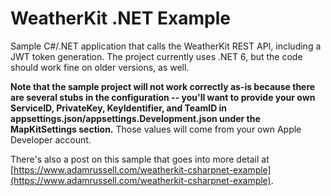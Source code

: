 # WeatherKit .NET Example

Sample C#/.NET application that calls the WeatherKit REST API, including a JWT token generation. The project currently uses .NET 6, but the code should work fine on older versions, as well.

**Note that the sample project will not work correctly as-is because there are several stubs in the configuration -- you'll want to provide your own ServiceID, PrivateKey, KeyIdentifier, and TeamID in appsettings.json/appsettings.Development.json under the MapKitSettings section.**  Those values will come from your own Apple Developer account.

There's also a post on this sample that goes into more detail at [https://www.adamrussell.com/weatherkit-csharpnet-example](https://www.adamrussell.com/weatherkit-csharpnet-example).